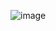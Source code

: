 ![image](https://user-images.githubusercontent.com/87910187/162324221-6d3a98c5-01e9-48d2-82dd-99f6dcea1f9b.png)
